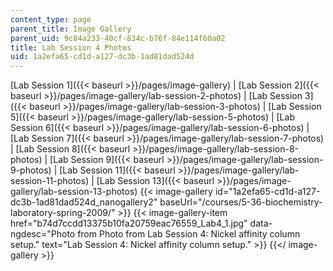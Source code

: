 ```yaml
---
content_type: page
parent_title: Image Gallery
parent_uid: 9c84a233-40cf-834c-b76f-84e114f60a02
title: Lab Session 4 Photos
uid: 1a2efa65-cd1d-a127-dc3b-1ad81dad524d
---
```


[Lab Session 1]({{< baseurl >}}/pages/image-gallery) | [Lab Session 2]({{< baseurl >}}/pages/image-gallery/lab-session-2-photos) | [Lab Session 3]({{< baseurl >}}/pages/image-gallery/lab-session-3-photos) | [Lab Session 5]({{< baseurl >}}/pages/image-gallery/lab-session-5-photos) | [Lab Session 6]({{< baseurl >}}/pages/image-gallery/lab-session-6-photos) | [Lab Session 7]({{< baseurl >}}/pages/image-gallery/lab-session-7-photos) | [Lab Session 8]({{< baseurl >}}/pages/image-gallery/lab-session-8-photos) | [Lab Session 9]({{< baseurl >}}/pages/image-gallery/lab-session-9-photos) | [Lab Session 11]({{< baseurl >}}/pages/image-gallery/lab-session-11-photos) | [Lab Session 13]({{< baseurl >}}/pages/image-gallery/lab-session-13-photos)
{{< image-gallery id="1a2efa65-cd1d-a127-dc3b-1ad81dad524d_nanogallery2" baseUrl="/courses/5-36-biochemistry-laboratory-spring-2009/" >}}
{{< image-gallery-item href="b74d7ccdd13375b10fa20759eac76559_Lab4_1.jpg" data-ngdesc="Photo from Photo from Lab Session 4: Nickel affinity column setup." text="Lab Session 4: Nickel affinity column setup." >}}
{{</ image-gallery >}}